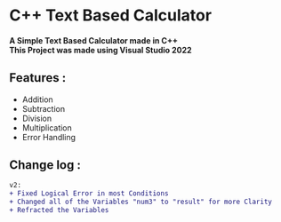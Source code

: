 <h1 align="left">C++ Text Based Calculator</h1>
<h4 align="left">A Simple Text Based Calculator made in C++<br>This Project was made using Visual Studio 2022</h4>

## Features :
- Addition<br>
- Subtraction<br>
- Division<br>
- Multiplication<br>
- Error Handling<br>

## Change log :
```diff
v2:
+ Fixed Logical Error in most Conditions
+ Changed all of the Variables "num3" to "result" for more Clarity
+ Refracted the Variables
```
